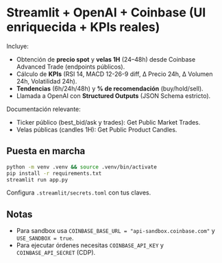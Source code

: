 # Streamlit + OpenAI + Coinbase (UI enriquecida + KPIs reales)

Incluye:
- Obtención de **precio spot** y **velas 1H** (24–48h) desde Coinbase Advanced Trade (endpoints públicos).
- Cálculo de **KPIs** (RSI 14, MACD 12-26-9 diff, Δ Precio 24h, Δ Volumen 24h, Volatilidad 24h).
- **Tendencias** (6h/24h/48h) y **% de recomendación** (buy/hold/sell).
- Llamada a OpenAI con **Structured Outputs** (JSON Schema estricto).

Documentación relevante:
- Ticker público (best_bid/ask y trades): Get Public Market Trades. 
- Velas públicas (candles 1H): Get Public Product Candles.

## Puesta en marcha

```bash
python -m venv .venv && source .venv/bin/activate
pip install -r requirements.txt
streamlit run app.py
```

Configura `.streamlit/secrets.toml` con tus claves.

## Notas
- Para sandbox usa `COINBASE_BASE_URL = "api-sandbox.coinbase.com"` y `USE_SANDBOX = true`.
- Para ejecutar órdenes necesitas `COINBASE_API_KEY` y `COINBASE_API_SECRET` (CDP).
